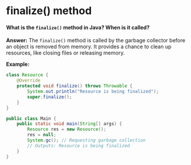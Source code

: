 # finalize() method

#### What is the `finalize()` method in Java? When is it called?

**Answer:** The `finalize()` method is called by the garbage collector before an object is removed from memory. It provides a chance to clean up resources, like closing files or releasing memory.

**Example:**

```java
class Resource {
    @Override
    protected void finalize() throws Throwable {
        System.out.println("Resource is being finalized");
        super.finalize();
    }
}

public class Main {
    public static void main(String[] args) {
        Resource res = new Resource();
        res = null;
        System.gc(); // Requesting garbage collection
        // Outputs: Resource is being finalized
    }
}
```
